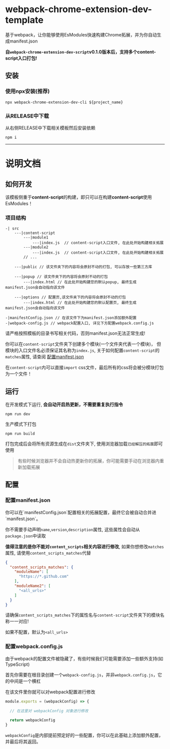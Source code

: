 # webpack-chrome-extension-dev-template

基于webpack，让你能够使用EsModules快速构建Chrome拓展，并为你自动生成manifest.json

**自`webpack-chrome-extension-dev-script`v0.1.0版本后，支持多个content-script入口打包!**

## 安装

### 使用npx安装(推荐)
```shell
npx webpack-chrome-extension-dev-cli ${project_name}
```
### 从RELEASE中下载
从右侧RELEASE中下载相关模板然后安装依赖
```shell
npm i
```

---
# 说明文档

## 如何开发

该模板侧重于**content-script**的构建，即只可以在构建**content-script**使用EsModules！

### 项目结构
```text
-| src
    ---|content-script
        ---|module1
            ---|index.js  // content-script入口文件, 在此处开始构建相关拓展
        ---|module2
            ---|index.js  // content-script入口文件, 在此处开始构建相关拓展
        // ... 
        
    ---|public // 该文件夹下的内容将会原封不动的打包, 可以存放一些第三方库
    
    ---|popup // 该文件夹下的内容将会原封不动的打包
        ---|index.html // 在此处开始构建您的默认popup, 最终生成manifest.json会自动指向该文件
        
    ---|options // 配置页,该文件夹下的内容将会原封不动的打包
        ---|index.html // 在此处开始构建您的默认配置页, 最终生成manifest.json会自动指向该文件
        
-|manifestConfig.json // 在该文件下为manifest.json添加额外配置
-|webpack-config.js // webpack配置入口, 详见下方配置webpack.config.js
```
请严格按照模板的目录书写相关代码，否则manifest.json无法正常生成!

你可以在`content-script`文件夹下创建多个模块(一个文件夹代表一个模块)，
但模块的入口文件名必须保证其名称为`index.js`, 关于如何配置`content-script`的`matches`属性, 请查阅
[配置manifest.json](#manifest-config)

在`content-script`内可以直接`import` css文件，最后所有的css将会被分模块打包为一个文件！

## 运行
在开发模式下运行, **会自动开启热更新，不需要重复执行指令**
```shell
npm run dev
```
生产模式下打包
```shell
npm run build
```
打包完成后会将所有资源生成在`dist`文件夹下, 使用浏览器加载`已经解压的拓展`即可使用

> 有些时候浏览器并不会自动热更新你的拓展，你可能需要手动在浏览器内重新加载拓展

## 配置

<h3 id="manifest-config">配置manifest.json</h3>
你可以在`manifestConfig.json`配置相关的拓展配置，最终它会被自动合并进`manifest.json`。

你不需要手动声明`name`,`version`,`description`属性, 这些属性会自动从`package.json`中读取

**值得注意的是你不能对`content_scripts`相关内容进行修改**, 如果你想修改`matches`属性, 
请使用`content_scripts_matches`代替
```json
{
  "content_scripts_matches": {
    "moduleName": [
      "https://*.github.com"
    ],
    "moduleName2": [
      "<all_urls>"
    ]
  }
}
```
请确保`content_scripts_matches`下的属性名与`content-script`文件夹下的模块名称一一对应!

如果不配置，默认为`<all_urls>`

### 配置webpack.config.js

由于webpack的配置文件被隐藏了，有些时候我们可能需要添加一些额外支持(如TypeScript)

首先你需要在根目录创建一个`webpack-config.js`，并非`webpack.config.js`，它的中间是一个横杠

在该文件里你就可以对webpack配置进行修改
```js
module.exports = (webpackConfig) => {
  
  // 在这里对 webpackConfig 对象进行修改
  
  return webpackConfig
}
```

`webpackConfig`是内部提前预定好的一些配置，你可以在此基础上添加额外配置，并最后将其返回。
